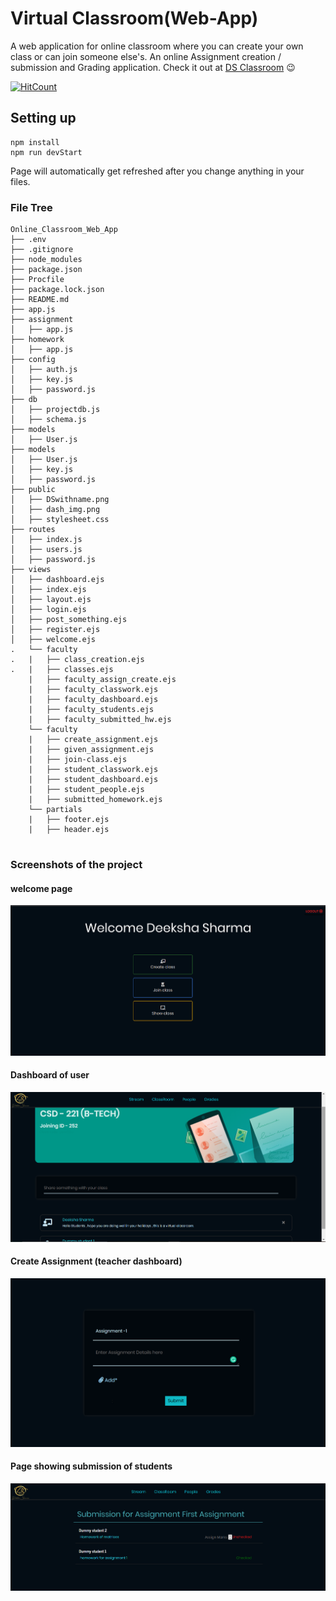 
# Virtual Classroom(Web-App)
A web application for online classroom where you can create your own class or can join someone else's. An online Assignment creation / submission and Grading application.
Check it out at [DS Classroom](https://dsvirtualclassroom.herokuapp.com/) 😉

[![HitCount](http://hits.dwyl.com/Deeksha2501/Online_Classroom_Web_App.svg)](http://hits.dwyl.com/Deeksha2501/Online_Classroom_Web_App)

## Setting up

    npm install
    npm run devStart

Page will automatically get refreshed after you change anything in your files.

### File Tree

```
Online_Classroom_Web_App
├── .env
├── .gitignore
├── node_modules
├── package.json
├── Procfile
├── package.lock.json
├── README.md
├── app.js
├── assignment
│   ├── app.js
├── homework
│   ├── app.js
├── config
│   ├── auth.js
│   ├── key.js
│   ├── password.js
├── db
│   ├── projectdb.js
│   ├── schema.js
├── models
│   ├── User.js
├── models
│   ├── User.js
│   ├── key.js
│   ├── password.js
├── public
│   ├── DSwithname.png
│   ├── dash_img.png
│   ├── stylesheet.css
├── routes
│   ├── index.js
│   ├── users.js
│   ├── password.js
├── views
│   ├── dashboard.ejs
│   ├── index.ejs
│   ├── layout.ejs
│   ├── login.ejs
│   ├── post_something.ejs
│   ├── register.ejs
│   ├── welcome.ejs
.   └── faculty
.   |   ├── class_creation.ejs
.   |   ├── classes.ejs
    |   ├── faculty_assign_create.ejs
    |   ├── faculty_classwork.ejs
    |   ├── faculty_dashboard.ejs
    |   ├── faculty_students.ejs
    |   ├── faculty_submitted_hw.ejs
    └── faculty
    |   ├── create_assignment.ejs
    |   ├── given_assignment.ejs
    |   ├── join-class.ejs
    |   ├── student_classwork.ejs
    |   ├── student_dashboard.ejs
    |   ├── student_people.ejs
    |   ├── submitted_homework.ejs
    └── partials
    |   ├── footer.ejs
    |   ├── header.ejs
    
```
### Screenshots of the project

#### welcome page
![welcome image](./public/wecome.png)

#### Dashboard of user
![dashboard](./public/dashboard.png)

#### Create Assignment (teacher dashboard)
![assignment creation](./public/create_assign.png)

#### Page showing submission of students
![submitted work](./public/marks.png)
